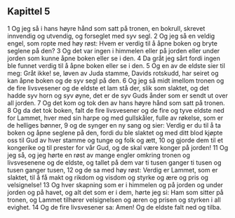 ## Kapittel 5

1 Og jeg så i hans høyre hånd som satt på tronen, en bokrull, skrevet innvendig og utvendig, og forseglet med syv segl.
2 Og jeg så en veldig engel, som ropte med høy røst: Hvem er verdig til å åpne boken og bryte seglene på den?
3 Og det var ingen i himmelen eller på jorden eller under jorden som kunne åpne boken eller se i den.
4 Da gråt jeg sårt fordi ingen ble funnet verdig til å åpne boken eller se i den.
5 Og en av de eldste sier til meg: Gråt ikke! se, løven av Juda stamme, Davids rotskudd, har seiret og kan åpne boken og de syv segl på den.
6 Og jeg så midt imellom tronen og de fire livsvesener og de eldste et lam stå der, slik som slaktet, og det hadde syv horn og syv øyne, det er de syv Guds ånder som er sendt ut over all jorden.
7 Og det kom og tok den av hans høyre hånd som satt på tronen.
8 Og da det tok boken, falt de fire livsvesener og de fire og tyve eldste ned for Lammet, hver med sin harpe og med gullskåler, fulle av røkelse, som er de helliges bønner,
9 og de synger en ny sang og sier: Verdig er du til å ta boken og åpne seglene på den, fordi du ble slaktet og med ditt blod kjøpte oss til Gud av hver stamme og tunge og folk og ætt,
10 og gjorde dem til et kongerike og til prester for vår Gud, og de skal være konger på jorden!
11 Og jeg så, og jeg hørte en røst av mange engler omkring tronen og livsvesenene og de eldste, og tallet på dem var ti tusen ganger ti tusen og tusen ganger tusen,
12 og de sa med høy røst: Verdig er Lammet, som er slaktet, til å få makt og rikdom og visdom og styrke og ære og pris og velsignelse!
13 Og hver skapning som er i himmelen og på jorden og under jorden og på havet, og alt det som er i dem, hørte jeg si: Ham som sitter på tronen, og Lammet tilhører velsignelsen og æren og prisen og styrken i all evighet.
14 Og de fire livsvesener sa: Amen! Og de eldste falt ned og tilba.
